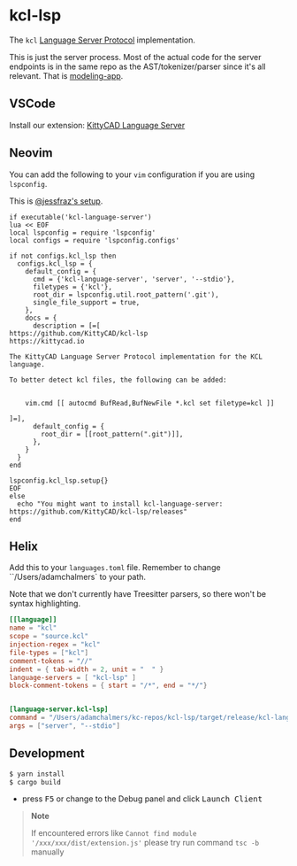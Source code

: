 # kcl-lsp

The `kcl` [Language Server Protocol](https://microsoft.github.io/language-server-protocol)
implementation.

This is just the server process. Most of the actual code for the server endpoints is in the same repo as the AST/tokenizer/parser since it's all relevant. That is [modeling-app](https://github.com/kittycad/modeling-app).

## VSCode

Install our extension: [KittyCAD Language Server](https://marketplace.visualstudio.com/items?itemName=KittyCAD.kcl-language-server)

## Neovim

You can add the following to your `vim` configuration if you are using `lspconfig`.

This is [@jessfraz's
setup](https://github.com/jessfraz/.vim/blob/master/vimrc#L935).

```vim
if executable('kcl-language-server')
lua << EOF
local lspconfig = require 'lspconfig'
local configs = require 'lspconfig.configs'

if not configs.kcl_lsp then
  configs.kcl_lsp = {
    default_config = {
      cmd = {'kcl-language-server', 'server', '--stdio'},
      filetypes = {'kcl'},
      root_dir = lspconfig.util.root_pattern('.git'),
      single_file_support = true,
    },
    docs = {
      description = [=[
https://github.com/KittyCAD/kcl-lsp
https://kittycad.io

The KittyCAD Language Server Protocol implementation for the KCL language.

To better detect kcl files, the following can be added:


    vim.cmd [[ autocmd BufRead,BufNewFile *.kcl set filetype=kcl ]]

]=],
      default_config = {
        root_dir = [[root_pattern(".git")]],
      },
    }
  }
end

lspconfig.kcl_lsp.setup{}
EOF
else
  echo "You might want to install kcl-language-server: https://github.com/KittyCAD/kcl-lsp/releases"
end
```

## Helix

Add this to your `languages.toml` file. Remember to change ``/Users/adamchalmers` to your path.

Note that we don't currently have Treesitter parsers, so there won't be syntax highlighting.

```toml
[[language]]
name = "kcl"
scope = "source.kcl"
injection-regex = "kcl"
file-types = ["kcl"]
comment-tokens = "//"
indent = { tab-width = 2, unit = "  " }
language-servers = [ "kcl-lsp" ]
block-comment-tokens = { start = "/*", end = "*/"}


[language-server.kcl-lsp]
command = "/Users/adamchalmers/kc-repos/kcl-lsp/target/release/kcl-language-server"
args = ["server", "--stdio"]
```

## Development

```bash
$ yarn install
$ cargo build
```

- press <kbd>F5</kbd> or change to the Debug panel and click <kbd>Launch Client</kbd>

> **Note**
>
> If encountered errors like `Cannot find module '/xxx/xxx/dist/extension.js'`
> please try run command `tsc -b` manually
